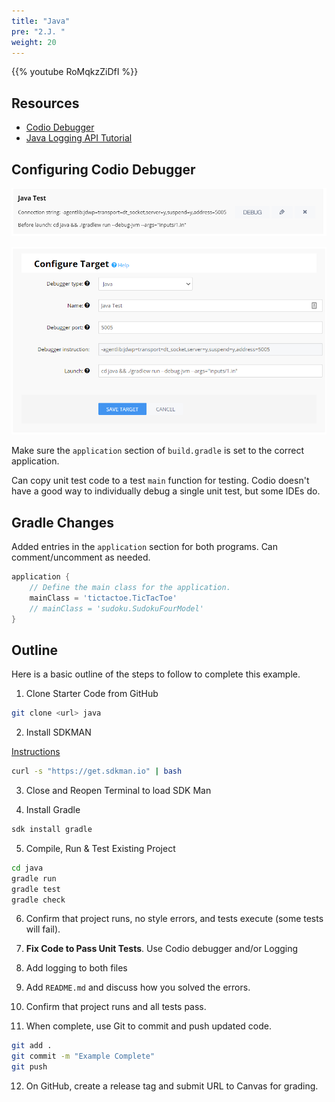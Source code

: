 ```yaml
---
title: "Java"
pre: "2.J. "
weight: 20
---
```


{{% youtube RoMqkzZiDfI %}}

## Resources

* [Codio Debugger](https://docs.codio.com/project/ide/features/#debugging)
* [Java Logging API Tutorial](https://www.vogella.com/tutorials/Logging/article.html)

## Configuring Codio Debugger

![Java](/images/e5/java.png)

![Java 2](/images/e5/java2.png)

Make sure the `application` section of `build.gradle` is set to the correct application.

Can copy unit test code to a test `main` function for testing. Codio doesn't have a good way to individually debug a single unit test, but some IDEs do.

## Gradle Changes

Added entries in the `application` section for both programs. Can comment/uncomment as needed.

```groovy
application {
    // Define the main class for the application.
    mainClass = 'tictactoe.TicTacToe'
    // mainClass = 'sudoku.SudokuFourModel'
}
```

## Outline

Here is a basic outline of the steps to follow to complete this example.

1. Clone Starter Code from GitHub

```bash
git clone <url> java
```

2. Install SDKMAN

[Instructions](https://sdkman.io/install)

```bash
curl -s "https://get.sdkman.io" | bash
```

3. Close and Reopen Terminal to load SDK Man

4. Install Gradle

```bash
sdk install gradle
```

5. Compile, Run & Test Existing Project

```bash
cd java
gradle run
gradle test
gradle check
```

6. Confirm that project runs, no style errors, and tests execute (some tests will fail). 

7. **Fix Code to Pass Unit Tests**. Use Codio debugger and/or Logging

8. Add logging to both files

9. Add `README.md` and discuss how you solved the errors.

10. Confirm that project runs and all tests pass.

11. When complete, use Git to commit and push updated code. 

```bash
git add .
git commit -m "Example Complete"
git push
```

12. On GitHub, create a release tag and submit URL to Canvas for grading. 